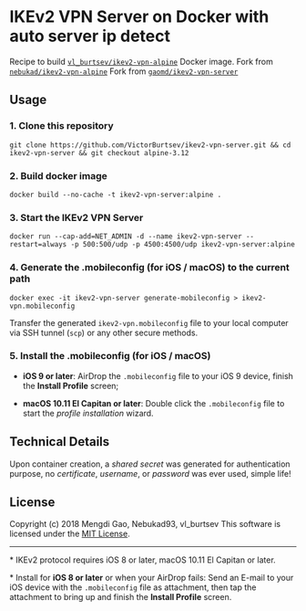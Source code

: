 # IKEv2 VPN Server on Docker with auto server ip detect

Recipe to build [`vl_burtsev/ikev2-vpn-alpine`](https://registry.hub.docker.com/u/vl_burtsev/ikev2-vpn-alpine/) Docker image. 
Fork from [`nebukad/ikev2-vpn-alpine`](https://registry.hub.docker.com/u/nebukad/ikev2-vpn-alpine/)
Fork from [`gaomd/ikev2-vpn-server`](https://hub.docker.com/r/gaomd/ikev2-vpn-server/)

## Usage

### 1. Clone this repository

    git clone https://github.com/VictorBurtsev/ikev2-vpn-server.git && cd ikev2-vpn-server && git checkout alpine-3.12

### 2. Build docker image

    docker build --no-cache -t ikev2-vpn-server:alpine .

### 3. Start the IKEv2 VPN Server

    docker run --cap-add=NET_ADMIN -d --name ikev2-vpn-server --restart=always -p 500:500/udp -p 4500:4500/udp ikev2-vpn-server:alpine

### 4. Generate the .mobileconfig (for iOS / macOS) to the current path

    docker exec -it ikev2-vpn-server generate-mobileconfig > ikev2-vpn.mobileconfig

Transfer the generated `ikev2-vpn.mobileconfig` file to your local computer via SSH tunnel (`scp`) or any other secure methods.

### 5. Install the .mobileconfig (for iOS / macOS)

- **iOS 9 or later**: AirDrop the `.mobileconfig` file to your iOS 9 device, finish the **Install Profile** screen;

- **macOS 10.11 El Capitan or later**: Double click the `.mobileconfig` file to start the *profile installation* wizard.

## Technical Details

Upon container creation, a *shared secret* was generated for authentication purpose, no *certificate*, *username*, or *password* was ever used, simple life!

## License

Copyright (c) 2018 Mengdi Gao, Nebukad93, vl_burtsev  This software is licensed under the [MIT License](LICENSE).

---

\* IKEv2 protocol requires iOS 8 or later, macOS 10.11 El Capitan or later.

\* Install for **iOS 8 or later** or when your AirDrop fails: Send an E-mail to your iOS device with the `.mobileconfig` file as attachment, then tap the attachment to bring up and finish the **Install Profile** screen.

